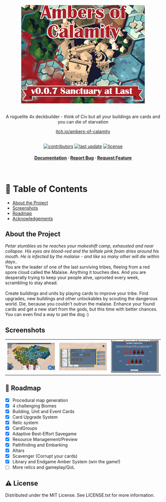 <!--
Template taken from 
https://github.com/ratatui/templates
-->

<div align="center">

  <img src="Screenshots/Logo.png" alt="logo" width="400" height="auto" />
  <br>
  <p><br>
    A roguelite 4x deckbuilder - think of Civ but all your buildings are cards and you can die of starvation
  </p>

  
<!-- Badges -->
<div align="center">
  <a href="https://klarzahs.itch.io/ambers-of-calamity">
    itch.io/ambers-of-calamity
  </a>
</div><br>
<p>
  <a href="https://github.com/ThomasSchemmer/Bestagon/graphs/contributors"><img src="https://img.shields.io/github/contributors/ThomasSchemmer/Bestagon" alt="contributors" /></a>
  <a href=""><img src="https://img.shields.io/github/last-commit/ThomasSchemmer/Bestagon" alt="last update" /></a>
  <a href="https://github.com/ThomasSchemmer/Bestagon/blob/master/LICENSE"><img src="https://img.shields.io/github/license/ThomasSchemmer/Bestagon" alt="license" /></a>
</p>
   
<h4>
    <a href="https://github.com/ThomasSchemmer/EckyCS/tree/master/docs">Documentation</a>
  <span> · </span>
    <a href="https://github.com/ThomasSchemmer/EckyCS/issues/">Report Bug</a>
  <span> · </span>
    <a href="https://github.com/ThomasSchemmer/EckyCS/issues/">Request Feature</a>
  </h4>
</div>

<br />

<!-- Table of Contents -->
# :notebook_with_decorative_cover: Table of Contents

- [About the Project](#star2-about-the-project)
- [Screenshots](#Screenshots)
- [Roadmap](#compass-roadmap)
- [Acknowledgements](#gem-acknowledgements)
  

<!-- About the Project -->
## About the Project
<i>
  Petar stumbles as he reaches your makeshift camp, exhausted and near collapse. His eyes are blood-red and the telltale pink foam dries around his mouth. He is infected by the malaise - and like so many other will die within days..
</i><br>
You are the leader of one of the last surviving tribes, fleeing from a red spore cloud called the Malaise. Anything it touches dies. And you are desperatly trying to keep your people alive, uprooted every week, scrambling to stay ahead.<br>
<br>
Create buildings and units by playing cards to improve your tribe. Find upgrades, new buildings and other unlockables by scouting the dangerous world. Die, because you couldn't outrun the malaise. Enhance your found cards and get a new start from the gods, but this time with better chances. You can even find a way to pet the dog :)
<div align="left"> 
  
</div>


<!-- Screenshots -->
## Screenshots
<table>
  <tr>
  <td><img src="Screenshots/mainview.png" alt="logo" width="300" height="auto" /></td>
  <td><img src="Screenshots/cardview.png" alt="logo" width="300" height="auto" /></td>
  <td><img src="Screenshots/ambersystem.png" alt="logo" width="300" height="auto" /></td>
  </tr>
</table>


<!-- Roadmap -->
## :compass: Roadmap

* [x] Procedural map generation
* [x] 4 challenging Biomes
* [x] Building, Unit and Event Cards
* [x] Card Upgrade System
* [x] Relic system
* [x] CardGroups
* [x] Adaptive Best-Effort Savegame
* [x] Resource Management/Preview
* [x] Pathfinding and Embarking
* [x] Altars
* [x] Scavenger (Corrupt your cards)
* [x] Library and Endgame Amber System (win the game!)
* [ ] More relics and gameplay/QoL

<!-- License -->
## :warning: License

Distributed under the MIT License. See LICENSE.txt for more information.

